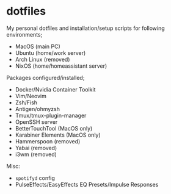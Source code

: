 # dotfiles

My personal dotfiles and installation/setup scripts for following environments;
- MacOS (main PC)
- Ubuntu (home/work server)
- Arch Linux (removed)
- NixOS (home/homeassistant server)

Packages configured/installed;
- Docker/Nvidia Container Toolkit
- Vim/Neovim
- Zsh/Fish
- Antigen/ohmyzsh
- Tmux/tmux-plugin-manager
- OpenSSH server
- BetterTouchTool (MacOS only)
- Karabiner Elements (MacOS only)
- Hammerspoon (removed)
- Yabai (removed)
- i3wm (removed)

Misc:
- `spotifyd` config
- PulseEffects/EasyEffects EQ Presets/Impulse Responses
  
